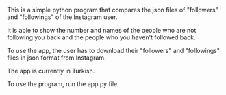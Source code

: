 This is a simple python program that compares the json files of "followers" and "followings" of the Instagram user.

It is able to show the number and names of the people who are not following you back and the people who you haven't followed back.

To use the app, the user has to download their "followers" and "followings" files in json format from Instagram.

The app is currently in Turkish.

To use the program, run the app.py file.
